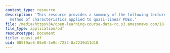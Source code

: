 ```yaml
---
content_type: resource
description: 'This resource provides a summary of the following lecture topic: the
  method of characteristics applied to quasi-linear PDEs.'
file: /media/https%3A/open-learning-course-data-rc.s3.amazonaws.com/18-303-linear-partial-differential-equations-fall-2006/085f9ac605e03e9c72328a7239d11d10_quasi.pdf
file_type: application/pdf
resourcetype: Document
title: quasi.pdf
uid: 085f9ac6-05e0-3e9c-7232-8a7239d11d10
---
```

